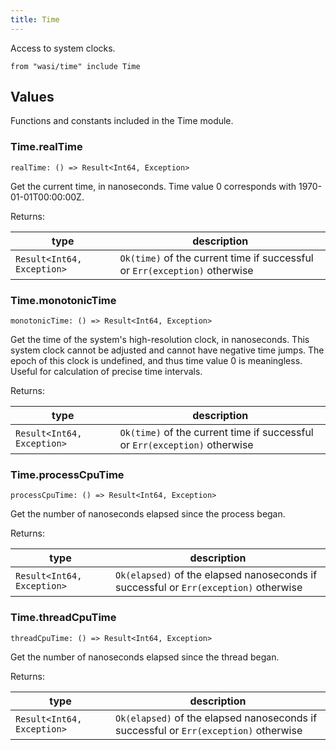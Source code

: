 ```yaml
---
title: Time
---
```


Access to system clocks.

```grain
from "wasi/time" include Time
```

## Values

Functions and constants included in the Time module.

### Time.**realTime**

```grain
realTime: () => Result<Int64, Exception>
```

Get the current time, in nanoseconds.
Time value 0 corresponds with 1970-01-01T00:00:00Z.

Returns:

| type                       | description                                                                |
| -------------------------- | -------------------------------------------------------------------------- |
| `Result<Int64, Exception>` | `Ok(time)` of the current time if successful or `Err(exception)` otherwise |

### Time.**monotonicTime**

```grain
monotonicTime: () => Result<Int64, Exception>
```

Get the time of the system's high-resolution clock, in nanoseconds.
This system clock cannot be adjusted and cannot have negative time jumps.
The epoch of this clock is undefined, and thus time value 0 is meaningless.
Useful for calculation of precise time intervals.

Returns:

| type                       | description                                                                |
| -------------------------- | -------------------------------------------------------------------------- |
| `Result<Int64, Exception>` | `Ok(time)` of the current time if successful or `Err(exception)` otherwise |

### Time.**processCpuTime**

```grain
processCpuTime: () => Result<Int64, Exception>
```

Get the number of nanoseconds elapsed since the process began.

Returns:

| type                       | description                                                                          |
| -------------------------- | ------------------------------------------------------------------------------------ |
| `Result<Int64, Exception>` | `Ok(elapsed)` of the elapsed nanoseconds if successful or `Err(exception)` otherwise |

### Time.**threadCpuTime**

```grain
threadCpuTime: () => Result<Int64, Exception>
```

Get the number of nanoseconds elapsed since the thread began.

Returns:

| type                       | description                                                                          |
| -------------------------- | ------------------------------------------------------------------------------------ |
| `Result<Int64, Exception>` | `Ok(elapsed)` of the elapsed nanoseconds if successful or `Err(exception)` otherwise |

